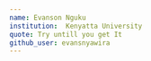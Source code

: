 ```yaml
---
name: Evanson Nguku  
institution:  Kenyatta University
quote: Try untill you get It 
github_user: evansnyawira
---
```

